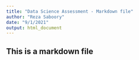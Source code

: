 ```yaml
---
title: "Data Science Assessment - Markdown file"
author: "Reza Saboory"
date: "9/1/2021"
output: html_document
---
```



## This is a markdown file